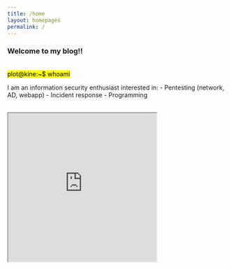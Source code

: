 ```yaml
---
title: /home
layout: homepages
permalink: /
---
```


<h3>Welcome to my blog!!</h3>

<p><br><mark>plot@kine:~$ whoami</mark></p>

<p>I am an information security enthusiast interested in:
- Pentesting (network, AD, webapp)
- Incident response
- Programming</p>

<p><br><iframe src="https://editor.p5js.org/Plotkine/present/kmFef9ExW" width="340px" height="340px" frameBorder="1" title="gameOfLife"></iframe></p>
